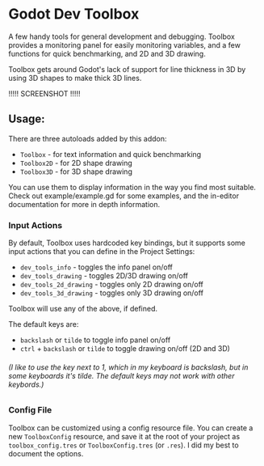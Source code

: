 # Godot Dev Toolbox

A few handy tools for general development and debugging. Toolbox provides a monitoring panel for easily monitoring variables, and a few functions for quick benchmarking, and 2D and 3D drawing.

Toolbox gets around Godot's lack of support for line thickness in 3D by using 3D shapes to make thick 3D lines.



 !!!!!    SCREENSHOT    !!!!!



## Usage:

There are three autoloads added by this addon:

- `Toolbox`    - for text information and quick benchmarking
- `Toolbox2D`  - for 2D shape drawing
- `Toolbox3D`  - for 3D shape drawing

You can use them to display information in the way you find most suitable. Check out example/example.gd for some examples, and the in-editor documentation for more in depth information.

### Input Actions

By default, Toolbox uses hardcoded key bindings, but it supports some input actions that you can define in the Project Settings:
 - `dev_tools_info`          - toggles the info panel on/off
 - `dev_tools_drawing`       - toggles 2D/3D drawing on/off
 - `dev_tools_2d_drawing`    - toggles only 2D drawing on/off
 - `dev_tools_3d_drawing`    - toggles only 3D drawing on/off

Toolbox will use any of the above, if defined.

The default keys are:
 - `backslash` or `tilde` to toggle info panel on/off
 - `ctrl` + `backslash` or `tilde` to toggle drawing on/off (2D and 3D)

###### (I like to use the key next to 1, which in my keyboard is backslash, but in some keyboards it's tilde. The default keys may not work with other keybords.)

### Config File

Toolbox can be customized using a config resource file. You can create a new `ToolboxConfig` resource, and save it at the root of your project as `toolbox_config.tres` or `ToolboxConfig.tres` (or `.res`). I did my best to document the options.





